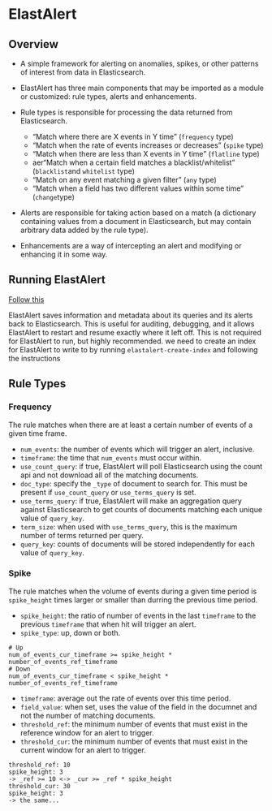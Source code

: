 # ElastAlert

## Overview

* A simple framework for alerting on anomalies, spikes, or other patterns of interest from data in Elasticsearch.
* ElastAlert has three main components that may be imported as a module or customized: rule types, alerts and enhancements.

* Rule types is responsible for processing the data returned from Elasticsearch.
  * “Match where there are X events in Y time” (`frequency` type)
  * “Match when the rate of events increases or decreases” (`spike` type)
  * “Match when there are less than X events in Y time” (`flatline` type)
  * aer“Match when a certain field matches a blacklist/whitelist” (`blacklist`and `whitelist` type)
  * “Match on any event matching a given filter” (`any` type)
  * “Match when a field has two different values within some time” (`change`type)
* Alerts are responsible for taking action based on a match (a dictionary containing values from a document in Elasticsearch, but may contain arbitrary data added by the rule type).
* Enhancements are a way of intercepting an alert and modifying or enhancing it in some way.

## Running ElastAlert

[Follow this](<https://elastalert.readthedocs.io/en/latest/running_elastalert.html>)

ElastAlert saves information and metadata about its queries and its alerts back to Elasticsearch. This is useful for auditing, debugging, and it allows ElastAlert to restart and resume exactly where it left off. This is not required for ElastAlert to run, but highly recommended. we need to create an index for ElastAlert to write to by running `elastalert-create-index` and following the instructions

## Rule Types

### Frequency

The rule matches when there are at least a certain number of events of a given time frame.

* `num_events`: the number of events which will trigger an alert, inclusive.
* `timeframe`: the time that `num_events` must occur within.
* `use_count_query`: if true, ElastAlert will poll Elasticsearch using the count api and not download all of the matching documents.
* `doc_type`: specify the `_type` of document to search for. This must be present if `use_count_query` or `use_terms_query` is set.
* `use_terms_query`: if true, ElastAlert will make an aggregation query against Elasticsearch to get counts of documents matching each unique value of `query_key`.
* `term_size`: when used with `use_terms_query`, this is the maximum number of terms returned per query.
* `query_key`: counts of documents will be stored independently for each value of `query_key`.

### Spike

The rule matches when the volume of events during a given time period is `spike_height` times larger or smaller than durring the previous time period.

* `spike_height`: the ratio of number of events in the last `timeframe` to the previous `timeframe` that when hit will trigger an alert.
* `spike_type`: up, down or both.

```
# Up
num_of_events_cur_timeframe >= spike_height * number_of_events_ref_timeframe
# Down
num_of_events_cur_timeframe < spike_height * number_of_events_ref_timeframe
```

* `timeframe`: average out the rate of events over this time period.
* `field_value`: when set, uses the value of the field in the documnet and not the number of matching documents.
* `threshold_ref`: the minimum number of events that must exist in the reference window for an alert to trigger.
* `threshold_cur`: the minimum number of events that must exist in the current window for an alert to trigger.

```
threshold_ref: 10
spike_height: 3
-> _ref >= 10 <-> _cur >= _ref * spike_height
threshold_cur: 30
spike_height: 3
-> the same...
```
